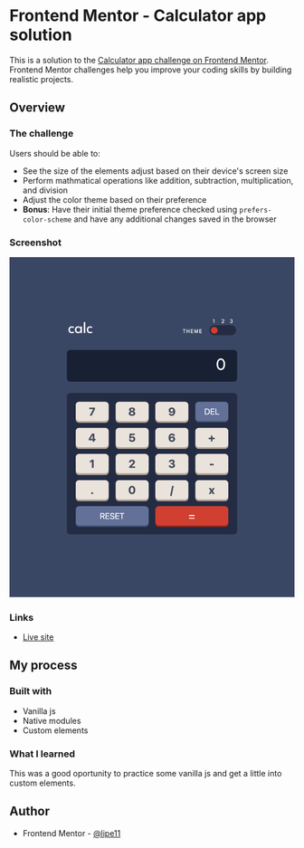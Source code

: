 # Frontend Mentor - Calculator app solution

This is a solution to the [Calculator app challenge on Frontend Mentor](https://www.frontendmentor.io/challenges/calculator-app-9lteq5N29). Frontend Mentor challenges help you improve your coding skills by building realistic projects.

## Overview

### The challenge

Users should be able to:

- See the size of the elements adjust based on their device's screen size
- Perform mathmatical operations like addition, subtraction, multiplication, and division
- Adjust the color theme based on their preference
- **Bonus**: Have their initial theme preference checked using `prefers-color-scheme` and have any additional changes saved in the browser

### Screenshot

![](./images/screenshot.png)

### Links

- [Live site](https://lipe11.github.io/frontend-mentor-calculator/)

## My process

### Built with

- Vanilla js
- Native modules
- Custom elements

### What I learned

This was a good oportunity to practice some vanilla js and get a little into custom elements.

## Author

- Frontend Mentor - [@lipe11](https://www.frontendmentor.io/profile/lipe11)
